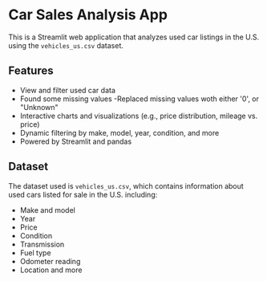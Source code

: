 # Car Sales Analysis App

This is a Streamlit web application that analyzes used car listings in the U.S. using the `vehicles_us.csv` dataset.

## Features

- View and filter used car data
- Found some missing values
-Replaced missing values woth either '0', or "Unknown"
- Interactive charts and visualizations (e.g., price distribution, mileage vs. price)
- Dynamic filtering by make, model, year, condition, and more
- Powered by Streamlit and pandas

## Dataset

The dataset used is `vehicles_us.csv`, which contains information about used cars listed for sale in the U.S. including:

- Make and model
- Year
- Price
- Condition
- Transmission
- Fuel type
- Odometer reading
- Location and more

